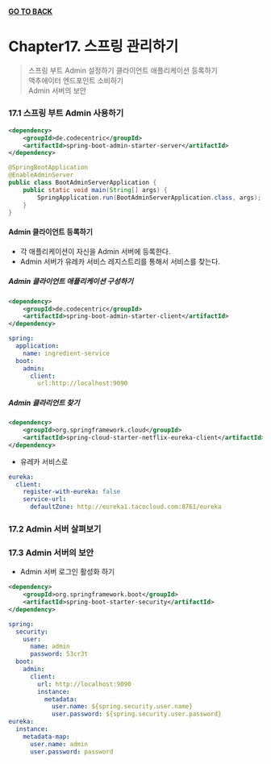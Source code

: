 #### [GO TO BACK](../README.md)

# Chapter17. 스프링 관리하기 
> 스프링 부트 Admin 설정하기 
> 클라이언트 애플리케이션 등록하기  
> 액추에이터 엔드포인트 소비하기  
> Admin 서버의 보안  

### 17.1 스프링 부트 Admin 사용하기
```xml
<dependency>
    <groupId>de.codecentric</groupId>
    <artifactId>spring-boot-admin-starter-server</artifactId>
</dependency> 
```
```java
@SpringBootApplication
@EnableAdminServer
public class BootAdminServerApplication {
    public static void main(String[] args) {
        SpringApplication.run(BootAdminServerApplication.class, args);
    }
}
```
#### Admin 클라이언트 등록하기
- 각 애플리케이션이 자신을 Admin 서버에 등록한다.
- Admin 서버가 유레카 서비스 레지스트리를 통해서 서비스를 찾는다.
##### Admin 클라이언트 애플리케이션 구성하기
```xml
<dependency>
    <groupId>de.codecentric</groupId>
    <artifactId>spring-boot-admin-starter-client</artifactId>
</dependency>
```
```yaml
spring:
  application:
    name: ingredient-service
  boot:
    admin:
      client:
        url:http://localhost:9090
```
##### Admin 클라리언트 찾기
```xml
<dependency>
    <groupId>org.springframework.cloud</groupId>
    <artifactId>spring-cloud-starter-netflix-eureka-client</artifactId>
</dependency>
```
- 유레카 서비스로
```yaml
eureka:
  client:
    register-with-eureka: false
    service-url:
      defaultZone: http://eureka1.tacocloud.com:8761/eureka
```

### 17.2 Admin 서버 살펴보기

### 17.3 Admin 서버의 보안
- Admin 서버 로그인 활성화 하기
```xml
<dependency>
    <groupId>org.springframework.boot</groupId>
    <artifactId>spring-boot-starter-security</artifactId>
</dependency>
```
```yaml
spring:
  security:
    user:
      name: admin
      password: 53cr3t
  boot:
    admin:
      client:
        url: http://localhost:9090
        instance:
          metadata:
            user.name: ${spring.security.user.name}
            user.password: ${spring.security.user.password}
eureka:
  instance:
    metadata-map:
      user.name: admin
      user.password: password
```
